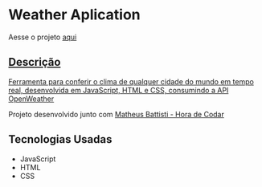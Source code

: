 # Weather Aplication

<p>Aesse o projeto  <a href="https://natanignacioalves.github.io/weather-application/" target="_blank" class="externo">aqui</p>

<h2>Descrição</h2>

<p>Ferramenta para conferir o clima de qualquer cidade do mundo em tempo real, desenvolvida em JavaScript, HTML e CSS, consumindo a API 
<a href="https://openweathermap.org/api">OpenWeather </a>
</p>
<p>Projeto desenvolvido junto com <a href="">Matheus Battisti - Hora de Codar</a></p>

<h2>Tecnologias Usadas</h2>

<ul>
  <li>JavaScript</li> 
  <li> HTML</li>
  <li> CSS</li>
</ul>
             
